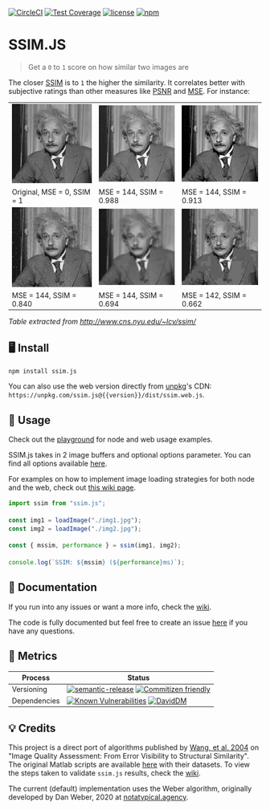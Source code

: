 [![CircleCI](https://circleci.com/gh/obartra/ssim/tree/master.svg?style=shield)](https://circleci.com/gh/obartra/ssim/tree/master) [![Test Coverage](https://codeclimate.com/github/obartra/ssim/badges/coverage.svg)](https://codeclimate.com/github/obartra/ssim/coverage) [![license](https://img.shields.io/github/license/mashape/apistatus.svg)](https://opensource.org/licenses/MIT) [![npm](https://img.shields.io/npm/v/ssim.js.svg)](https://www.npmjs.com/package/ssim.js)

# SSIM.JS

> Get a `0` to `1` score on how similar two images are

The closer [SSIM](https://en.wikipedia.org/wiki/Structural_similarity) is to `1` the higher the similarity. It correlates better with subjective ratings than other measures like [PSNR](https://en.wikipedia.org/wiki/Peak_signal-to-noise_ratio) and [MSE](https://en.wikipedia.org/wiki/Mean_squared_error). For instance:

|                                                                                            |                                                                                            |                                                                                            |
| ------------------------------------------------------------------------------------------ | ------------------------------------------------------------------------------------------ | ------------------------------------------------------------------------------------------ |
| ![](https://raw.githubusercontent.com/obartra/ssim/master/spec/samples/einstein/Q1.gif)    | ![](https://raw.githubusercontent.com/obartra/ssim/master/spec/samples/einstein/Q0988.gif) | ![](https://raw.githubusercontent.com/obartra/ssim/master/spec/samples/einstein/Q0913.gif) |
| Original, MSE = 0, SSIM = 1                                                                | MSE = 144, SSIM = 0.988                                                                    | MSE = 144, SSIM = 0.913                                                                    |
| ![](https://raw.githubusercontent.com/obartra/ssim/master/spec/samples/einstein/Q0840.gif) | ![](https://raw.githubusercontent.com/obartra/ssim/master/spec/samples/einstein/Q0694.gif) | ![](https://raw.githubusercontent.com/obartra/ssim/master/spec/samples/einstein/Q0662.gif) |
| MSE = 144, SSIM = 0.840                                                                    | MSE = 144, SSIM = 0.694                                                                    | MSE = 142, SSIM = 0.662                                                                    |

_Table extracted from http://www.cns.nyu.edu/~lcv/ssim/_

## 🖥 Install

```shell
npm install ssim.js
```

You can also use the web version directly from [unpkg](https://unpkg.com)'s CDN: `https://unpkg.com/ssim.js@{{version}}/dist/ssim.web.js`.

## 📝 Usage

Check out the [playground](https://ssim-comparison.gomix.me/) for node and web usage examples.

SSIM.js takes in 2 image buffers and optional options parameter. You can find all options available [here](https://github.com/obartra/ssim/wiki/Usage#options).

For examples on how to implement image loading strategies for both node and the web, check out [this wiki page](https://github.com/obartra/ssim/wiki/Node-and-Browsers).

```js
import ssim from "ssim.js";

const img1 = loadImage("./img1.jpg");
const img2 = loadImage("./img2.jpg");

const { mssim, performance } = ssim(img1, img2);

console.log(`SSIM: ${mssim} (${performance}ms)`);
```

## 📖 Documentation

If you run into any issues or want a more info, check the [wiki](https://github.com/obartra/ssim/wiki).

The code is fully documented but feel free to create an issue [here](https://github.com/obartra/ssim/issues/new) if you have any questions.

## 🏁 Metrics

| Process      | Status                                                                                                                                                                                                                                                                                                |
| ------------ | ----------------------------------------------------------------------------------------------------------------------------------------------------------------------------------------------------------------------------------------------------------------------------------------------------- |
| Versioning   | [![semantic-release](https://img.shields.io/badge/%20%20%F0%9F%93%A6%F0%9F%9A%80-semantic--release-e10079.svg)](https://github.com/semantic-release/semantic-release) [![Commitizen friendly](https://img.shields.io/badge/commitizen-friendly-brightgreen.svg)](http://commitizen.github.io/cz-cli/) |
| Dependencies | [![Known Vulnerabilities](https://snyk.io/test/github/obartra/ssim/badge.svg)](https://snyk.io/test/github/obartra/ssim) [![DavidDM](https://david-dm.org/obartra/ssim.svg)](https://david-dm.org/obartra/ssim)                                                                                       |

## 💡 Credits

This project is a direct port of algorithms published by [Wang, et al. 2004](/assets/ssim.pdf) on "Image Quality Assessment: From Error Visibility to Structural Similarity". The original Matlab scripts are available [here](https://ece.uwaterloo.ca/~z70wang/research/iwssim/) with their datasets. To view the steps taken to validate `ssim.js` results, check the [wiki](https://github.com/obartra/ssim/wiki/Results-Validation).

The current (default) implementation uses the Weber algorithm, originally developed by Dan Weber, 2020 at [notatypical.agency](https://notatypical.agency/).
